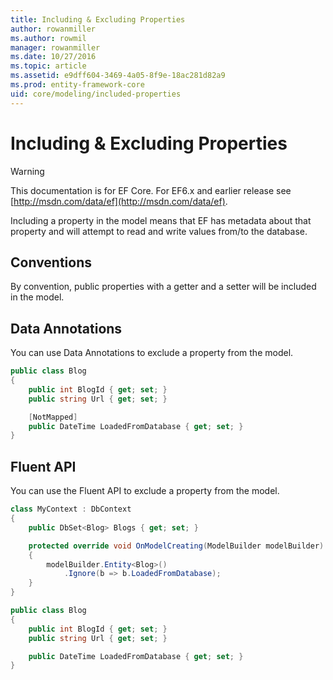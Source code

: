 ```yaml
---
title: Including & Excluding Properties
author: rowanmiller
ms.author: rowmil
manager: rowanmiller
ms.date: 10/27/2016
ms.topic: article
ms.assetid: e9dff604-3469-4a05-8f9e-18ac281d82a9
ms.prod: entity-framework-core
uid: core/modeling/included-properties
---
```

# Including & Excluding Properties

> [!WARNING]
> This documentation is for EF Core. For EF6.x and earlier release see [http://msdn.com/data/ef](http://msdn.com/data/ef).

Including a property in the model means that EF has metadata about that property and will attempt to read and write values from/to the database.

## Conventions

By convention, public properties with a getter and a setter will be included in the model.

## Data Annotations

You can use Data Annotations to exclude a property from the model.

<!-- [!code-csharp[Main](samples/core/Modeling/DataAnnotations/Samples/IgnoreProperty.cs?highlight=6)] -->
````csharp
public class Blog
{
    public int BlogId { get; set; }
    public string Url { get; set; }

    [NotMapped]
    public DateTime LoadedFromDatabase { get; set; }
}
````

## Fluent API

You can use the Fluent API to exclude a property from the model.

<!-- [!code-csharp[Main](samples/core/Modeling/FluentAPI/Samples/IgnoreProperty.cs?highlight=7,8)] -->
````csharp
class MyContext : DbContext
{
    public DbSet<Blog> Blogs { get; set; }

    protected override void OnModelCreating(ModelBuilder modelBuilder)
    {
        modelBuilder.Entity<Blog>()
            .Ignore(b => b.LoadedFromDatabase);
    }
}

public class Blog
{
    public int BlogId { get; set; }
    public string Url { get; set; }

    public DateTime LoadedFromDatabase { get; set; }
}
````
